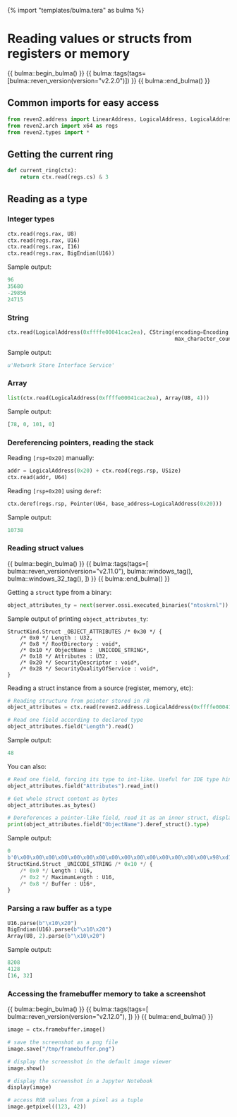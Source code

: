 {% import "templates/bulma.tera" as bulma %}

# Reading values or structs from registers or memory

{{ bulma::begin_bulma() }}
{{ bulma::tags(tags=[bulma::reven_version(version="v2.2.0")]) }}
{{ bulma::end_bulma() }}

## Common imports for easy access

```py
from reven2.address import LinearAddress, LogicalAddress, LogicalAddressSegmentIndex, PhysicalAddress
from reven2.arch import x64 as regs
from reven2.types import *
```

## Getting the current ring

```py
def current_ring(ctx):
    return ctx.read(regs.cs) & 3
```

## Reading as a type

### Integer types

```py
ctx.read(regs.rax, U8)
ctx.read(regs.rax, U16)
ctx.read(regs.rax, I16)
ctx.read(regs.rax, BigEndian(U16))
```

Sample output:

```py
96
35680
-29856
24715
```

### String

```py
ctx.read(LogicalAddress(0xffffe00041cac2ea), CString(encoding=Encoding.Utf16,
                                                     max_character_count=1000))
```

Sample output:

```py
u'Network Store Interface Service'
```

### Array

```py
list(ctx.read(LogicalAddress(0xffffe00041cac2ea), Array(U8, 4)))
```

Sample output:

```py
[78, 0, 101, 0]
```

### Dereferencing pointers, reading the stack

Reading `[rsp+0x20]` manually:

```py
addr = LogicalAddress(0x20) + ctx.read(regs.rsp, USize)
ctx.read(addr, U64)
```

Reading `[rsp+0x20]` using `deref`:

```py
ctx.deref(regs.rsp, Pointer(U64, base_address=LogicalAddress(0x20)))
```

Sample output:

```py
10738
```

### Reading struct values

{{ bulma::begin_bulma() }}
{{ bulma::tags(tags=[
    bulma::reven_version(version="v2.11.0"),
    bulma::windows_tag(),
    bulma::windows_32_tag(),
    ])
}}
{{ bulma::end_bulma() }}

Getting a `struct` type from a binary:

```py
object_attributes_ty = next(server.ossi.executed_binaries("ntoskrnl")).exact_type("_OBJECT_ATTRIBUTES")
```

Sample output of printing `object_attributes_ty`:

```
StructKind.Struct _OBJECT_ATTRIBUTES /* 0x30 */ {
    /* 0x0 */ Length : U32,
    /* 0x8 */ RootDirectory : void*,
    /* 0x10 */ ObjectName : _UNICODE_STRING*,
    /* 0x18 */ Attributes : U32,
    /* 0x20 */ SecurityDescriptor : void*,
    /* 0x28 */ SecurityQualityOfService : void*,
}
```

Reading a struct instance from a source (register, memory, etc):

```py
# Reading structure from pointer stored in r8
object_attributes = ctx.read(reven2.address.LogicalAddress(0xffffe00041cac2ea), object_attributes_ty)

# Read one field according to declared type
object_attributes.field("Length").read()
```

Sample output:

```py
48
```

You can also:

```py
# Read one field, forcing its type to int-like. Useful for IDE type hints
object_attributes.field("Attributes").read_int()

# Get whole struct content as bytes
object_attributes.as_bytes()

# Dereferences a pointer-like field, read it as an inner struct, display its type
print(object_attributes.field("ObjectName").deref_struct().type)
```

Sample output:

```py
0
b'0\x00\x00\x00\x00\x00\x00\x00\x00\x00\x00\x00\x00\x00\x00\x00\x98\xd1]\x06\x00\x00\x00\x00B\x00\x00\x00\x00\x00\x00\x00\x00\x00\x00\x00\x00\x00\x00\x00\x00\x00\x00\x00\x00\x00\x00\x00'
StructKind.Struct _UNICODE_STRING /* 0x10 */ {
    /* 0x0 */ Length : U16,
    /* 0x2 */ MaximumLength : U16,
    /* 0x8 */ Buffer : U16*,
}
```

### Parsing a raw buffer as a type

```py
U16.parse(b"\x10\x20")
BigEndian(U16).parse(b"\x10\x20")
Array(U8, 2).parse(b"\x10\x20")
```

Sample output:

```py
8208
4128
[16, 32]
```

### Accessing the framebuffer memory to take a screenshot

{{ bulma::begin_bulma() }}
{{ bulma::tags(tags=[
    bulma::reven_version(version="v2.12.0"),
]) }}
{{ bulma::end_bulma() }}

```py
image = ctx.framebuffer.image()

# save the screenshot as a png file
image.save("/tmp/framebuffer.png")

# display the screenshot in the default image viewer
image.show()

# display the screenshot in a Jupyter Notebook
display(image)

# access RGB values from a pixel as a tuple
image.getpixel((123, 42))
```
